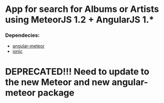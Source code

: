 # App for search for Albums or Artists using MeteorJS 1.2 + AngularJS 1.*
### Dependecies:
* [angular-meteor](https://angular-meteor.com)
* [ionic](https://github.com/driftyco/ionic)

# DEPRECATED!!! Need to update to the new Meteor and new angular-meteor package
